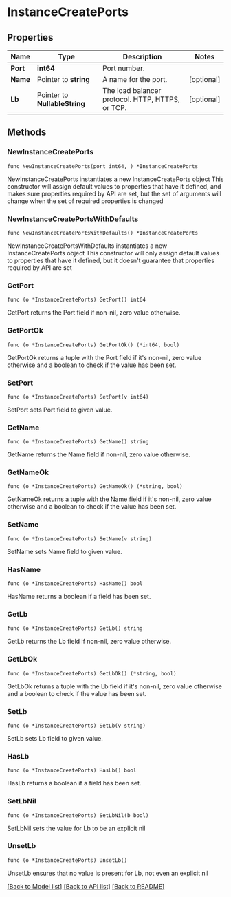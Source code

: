 # InstanceCreatePorts

## Properties

Name | Type | Description | Notes
------------ | ------------- | ------------- | -------------
**Port** | **int64** | Port number. | 
**Name** | Pointer to **string** | A name for the port. | [optional] 
**Lb** | Pointer to **NullableString** | The load balancer protocol. HTTP, HTTPS, or TCP. | [optional] 

## Methods

### NewInstanceCreatePorts

`func NewInstanceCreatePorts(port int64, ) *InstanceCreatePorts`

NewInstanceCreatePorts instantiates a new InstanceCreatePorts object
This constructor will assign default values to properties that have it defined,
and makes sure properties required by API are set, but the set of arguments
will change when the set of required properties is changed

### NewInstanceCreatePortsWithDefaults

`func NewInstanceCreatePortsWithDefaults() *InstanceCreatePorts`

NewInstanceCreatePortsWithDefaults instantiates a new InstanceCreatePorts object
This constructor will only assign default values to properties that have it defined,
but it doesn't guarantee that properties required by API are set

### GetPort

`func (o *InstanceCreatePorts) GetPort() int64`

GetPort returns the Port field if non-nil, zero value otherwise.

### GetPortOk

`func (o *InstanceCreatePorts) GetPortOk() (*int64, bool)`

GetPortOk returns a tuple with the Port field if it's non-nil, zero value otherwise
and a boolean to check if the value has been set.

### SetPort

`func (o *InstanceCreatePorts) SetPort(v int64)`

SetPort sets Port field to given value.


### GetName

`func (o *InstanceCreatePorts) GetName() string`

GetName returns the Name field if non-nil, zero value otherwise.

### GetNameOk

`func (o *InstanceCreatePorts) GetNameOk() (*string, bool)`

GetNameOk returns a tuple with the Name field if it's non-nil, zero value otherwise
and a boolean to check if the value has been set.

### SetName

`func (o *InstanceCreatePorts) SetName(v string)`

SetName sets Name field to given value.

### HasName

`func (o *InstanceCreatePorts) HasName() bool`

HasName returns a boolean if a field has been set.

### GetLb

`func (o *InstanceCreatePorts) GetLb() string`

GetLb returns the Lb field if non-nil, zero value otherwise.

### GetLbOk

`func (o *InstanceCreatePorts) GetLbOk() (*string, bool)`

GetLbOk returns a tuple with the Lb field if it's non-nil, zero value otherwise
and a boolean to check if the value has been set.

### SetLb

`func (o *InstanceCreatePorts) SetLb(v string)`

SetLb sets Lb field to given value.

### HasLb

`func (o *InstanceCreatePorts) HasLb() bool`

HasLb returns a boolean if a field has been set.

### SetLbNil

`func (o *InstanceCreatePorts) SetLbNil(b bool)`

 SetLbNil sets the value for Lb to be an explicit nil

### UnsetLb
`func (o *InstanceCreatePorts) UnsetLb()`

UnsetLb ensures that no value is present for Lb, not even an explicit nil

[[Back to Model list]](../README.md#documentation-for-models) [[Back to API list]](../README.md#documentation-for-api-endpoints) [[Back to README]](../README.md)


